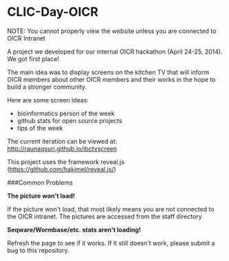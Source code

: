 CLIC-Day-OICR
=============

NOTE: You cannot properly view the website unless you are connected to OICR Intranet

A project we developed for our internal OICR hackathon (April 24-25, 2014). We got first place!

The main idea was to display screens on the kitchen TV that will inform OICR members about other OICR members and their works in the hope to build a stronger community.

Here are some screen ideas:
- bioinformatics person of the week
- github stats for open source projects
- tips of the week

The current iteration can be viewed at:
http://raunaqsuri.github.io/ibctvscreen

This project uses the framework reveal.js (https://github.com/hakimel/reveal.js/)

###Common Problems

  **The picture won't load!**
  
  If the picture won't load, that most likely means you are not connected to the OICR intranet. The pictures are accessed from the staff directory
  
  **Seqware/Wormbase/etc. stats aren't loading!**
  
  Refresh the page to see if it works. If it still doesn't work, please submit a bug to this repository.

